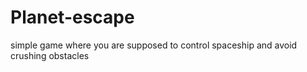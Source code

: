 # Planet-escape
simple game where you are supposed to control spaceship and avoid crushing obstacles
